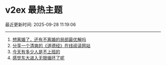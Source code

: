 # v2ex 最热主题

最近更新时间: 2025-09-28 11:19:06

--- 
1. [想离婚了，还有不离婚的局部最优解吗](https://www.v2ex.com/t/1162255) 
2. [分享一个清爽的《道德经》在线阅读网站](https://www.v2ex.com/t/1162257) 
3. [今天有多少人是不上班的](https://www.v2ex.com/t/1162264) 
4. [感觉东大进入无限循环了呢](https://www.v2ex.com/t/1162281) 
